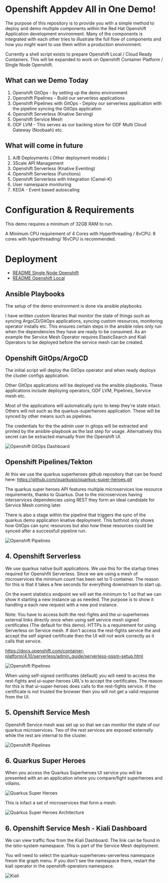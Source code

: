 ﻿# Openshift Appdev All in One Demo!

The purpose of this repository is to provide you with a simple method to deploy and demo multiple components within the Red Hat Openshift Application development environment. Many of the components is integrated with each other tries to illustrate the full flow of components and how you might want to use them within a production environment.

Currently a shell script exists to prepare Openshift Local / Cloud Ready Containers. This will be expanded to work on Openshift Container Platform / Single Node Openshift.

## What can we Demo Today

1. Openshift GitOps - by setting up the demo environment
2. Openshift Pipelines - Build our serverless applications
3. Openshift Pipelines with GitOps - Deploy our serverless application with the pipeline syncing the GitOps application
4. Openshift Serverless (Knative Serving)
5. Openshift Service Mesh
6. ODF LVM - This serves as our backing store for ODF Multi Cloud Gateway (Noobaah) etc.

## What will come in future  

1. A/B Deployments ( Other deployment models )
2. 3Scale API Management
3. Openshift Serverless (Knative Eventing)
4. Openshift Serverless (Functions)
5. Openshift Serverless with Integration (Camel-K)
6. User namespace monitoring
7. KEDA - Event based autoscaling

# Configuration & Requirements

This demo requires a minimum of 32GB RAM to run.

A Minimum CPU requirement of 4 Cores with Hyperthreading / 8vCPU. 8 cores with hyperthreading/ 16vCPU is recommended.

# Deployment

- [README Single Node Openshift](README-SNO.md)
- [README Openshift Local](README-CRC.md)

## Ansible Playbooks

  The setup of the demo environment is done via ansible playbooks.

  I have written custom libraries that monitor the state of things such as syncing ArgoCD/GitOps applications, syncing custom resources, monitoring operator installs etc. This ensures certain steps in the ansible roles only run when the dependencies they have are ready to be consumed. As an example the Service Mesh Operator requires ElasticSearch and Kiali Operators to be deployed before the service mesh can be created.

## Openshift GitOps/ArgoCD

  The initial script will deploy the GitOps operator and when ready deploys the cluster configs application. 

  Other GitOps applications will be deployed via the ansible playbooks. These applications include deploying operators, ODF LVM, Pipelines, Service mesh etc.

  Most of the applications will automatically sync to keep they're state intact. Others will not such as the quarkus-superheroes application. These will be synced by other means such as pipelines.

  The credentials for the the admin user in gitops will be extracted and printed by the ansible-playbook as the last step for usage. Alternatively this secret can be extracted manually from the Openshift UI.

  ![Openshift GitOps Dashboard](images/1-ocp-gitops.png)

## Openshift Pipelines/Tekton

  At this we use the quarkus superheroes github repository that can be found here: https://github.com/quarkusio/quarkus-super-heroes.git

  The quarkus super heroes API features multiple microservices low resource requirements, thanks to Quarkus. Due to the microservices having interservices dependencies using REST they form an ideal candidate for Service Mesh coming later.

  There is also a stage within the pipeline that triggers the sync of the quarkus demo application knative deployment. This bothnot only shows how GitOps can sync resources but also how these resources could be synced after a successfull pipeline run.

  ![Openshift Pipelines](images/2-openshift-pipelines.png)

## 4. Openshift Serverless

  We use quarkus native built applications. We use this for the startup times required for Openshfit Serverless. Since we are using a mesh of microservices the minimum count has been set to 0 container. The reason for this is that it takes a few seconds for everything downstream to start up.

  On the event statistics endpoint we will set the minimum to 1 so that we can show it starting a new instance up as needed. The purpose is to show it handling a each new request with a new pod instance.

  Note: You have to access both the rest-fights and the ui-superheroes external links directly once when using self service mesh signed certificates (The default for this demo). HTTPs is a requirement for using Serverless on Service mesh. If don't access the rest-fights service the and accept the self signed certificate then the UI will not work correctly as it calls that service.

  https://docs.openshift.com/container-platform/4.10/serverless/admin_guide/serverless-ossm-setup.html

  ![Openshift Pipelines](images/3-openshift-serverless.png)

  When using self-signed certificates (default) you will need to access the rest-fights and ui-super-heroes URL's to accept the certificates. The reason for this is that ui-super-heroes does calls to the rest-fights service. If the certificate is not trusted the browser then you will not get a valid response from the UI.

## 5. Openshift Service Mesh

  Openshift Service mesh was set up so that we can monitor the state of our quarkus microservices. Two of the rest services are exposed externally while the rest are internal to the cluster.

  ![Openshift Pipelines](images/4-openshift-service-mesh.png)

## 6. Quarkus Super Heroes

When you access the Quarkus Superheroes UI service you will be presented with an an application where you compare/fight superheroes and villains.

![Quarkus Super Heroes](images/5-quarkus-super-heroes.png)

This is infact a set of microservices that form a mesh:

![Quarkus Super Heroes Architecture](https://github.com/quarkusio/quarkus-super-heroes/blob/main/images/application-architecture.png)


## 6. Openshift Service Mesh - Kiali Dashboard

We can view traffic flow from the Kiali Dashboard. The link can be found in the istio-system namespace. This is part of the Service Mesh deployment.

You will need to select the quarkus-superheroes-serverless namespace freom the graph menu. If you don't see the namespace there, restart the kiali operator in the openshift-operators namespace.

![Kiali](images/6-kiali-dashboard.png)
